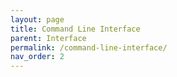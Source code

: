 ```yaml
---
layout: page
title: Command Line Interface
parent: Interface
permalink: /command-line-interface/
nav_order: 2
---
```



